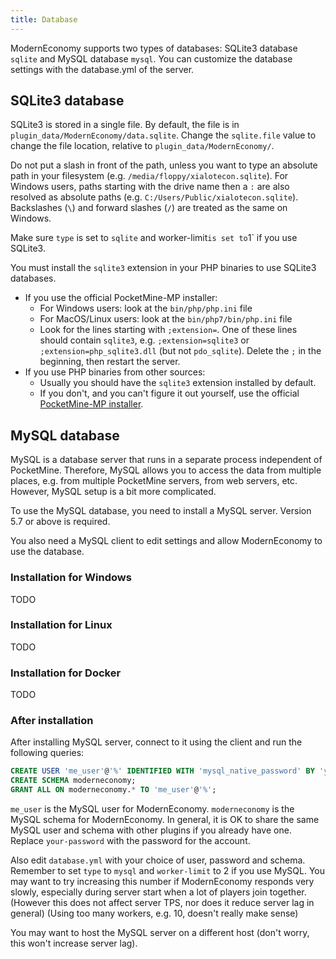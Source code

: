 ```yaml
---
title: Database
---
```


ModernEconomy supports two types of databases: SQLite3 database `sqlite` and MySQL database `mysql`.
You can customize the database settings with the database.yml of the server.

## SQLite3 database
SQLite3 is stored in a single file. By default, the file is in `plugin_data/ModernEconomy/data.sqlite`.
Change the `sqlite.file` value to change the file location, relative to `plugin_data/ModernEconomy/`.

Do not put a slash in front of the path, unless you want to type an absolute path in your filesystem (e.g. `/media/floppy/xialotecon.sqlite`).
For Windows users, paths starting with the drive name then a `:` are also resolved as absolute paths (e.g. `C:/Users/Public/xialotecon.sqlite`).
Backslashes (`\`) and forward slashes (`/`) are treated as the same on Windows.

Make sure `type` is set to `sqlite` and worker-limit` is set to `1` if you use SQLite3.

You must install the `sqlite3` extension in your PHP binaries to use SQLite3 databases.
* If you use the official PocketMine-MP installer:
  * For Windows users: look at the `bin/php/php.ini` file
  * For MacOS/Linux users: look at the `bin/php7/bin/php.ini` file
  * Look for the lines starting with `;extension=`.
    One of these lines should contain `sqlite3`, e.g. `;extension=sqlite3` or `;extension=php_sqlite3.dll` (but not `pdo_sqlite`).
    Delete the `;` in the beginning, then restart the server.
* If you use PHP binaries from other sources:
  * Usually you should have the `sqlite3` extension installed by default.
  * If you don't, and you can't figure it out yourself, use the official [PocketMine-MP installer][pmmp installer].

## MySQL database
MySQL is a database server that runs in a separate process independent of PocketMine.
Therefore, MySQL allows you to access the data from multiple places, e.g. from multiple PocketMine servers, from web servers, etc.
However, MySQL setup is a bit more complicated.

To use the MySQL database, you need to install a MySQL server.
Version 5.7 or above is required.

You also need a MySQL client to edit settings and allow ModernEconomy to use the database.

### Installation for Windows
TODO

### Installation for Linux
TODO

### Installation for Docker
TODO

### After installation
After installing MySQL server, connect to it using the client and run the following queries:

```sql
CREATE USER 'me_user'@'%' IDENTIFIED WITH 'mysql_native_password' BY 'your-password';
CREATE SCHEMA moderneconomy;
GRANT ALL ON moderneconomy.* TO 'me_user'@'%';
```

`me_user` is the MySQL user for ModernEconomy. `moderneconomy` is the MySQL schema for ModernEconomy.
In general, it is OK to share the same MySQL user and schema with other plugins if you already have one.
Replace `your-password` with the password for the account.

Also edit `database.yml` with your choice of user, password and schema.
Remember to set `type` to `mysql` and `worker-limit` to 2 if you use MySQL.
You may want to try increasing this number if ModernEconomy responds very slowly,
especially during server start when a lot of players join together.
(However this does not affect server TPS, nor does it reduce server lag in general)
(Using too many workers, e.g. 10, doesn't really make sense)

You may want to host the MySQL server on a different host (don't worry, this won't increase server lag).

  [pmmp installer]: http://pmmp.readthedocs.io/en/rtfd/installation.html
  [mysql install doc]: https://dev.mysql.com/doc/mysql-installation-excerpt/8.0/en/
  [mysql user doc]: https://dev.mysql.com/doc/refman/5.7/en/adding-users.html
  [mysql schema doc]: https://dev.mysql.com/doc/refman/5.7/en/creating-database.html

